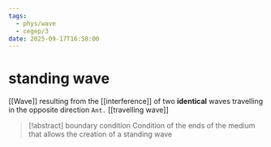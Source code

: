 ```yaml
---
tags:
  - phys/wave
  - cegep/3
date: 2025-09-17T16:58:00
---
```


# standing wave

[[Wave]] resulting from the [[interference]] of two **identical** waves travelling in the opposite direction
`Ant.` [[travelling wave]]

> [!abstract] boundary condition
> Condition of the ends of the medium that allows the creation of a standing wave